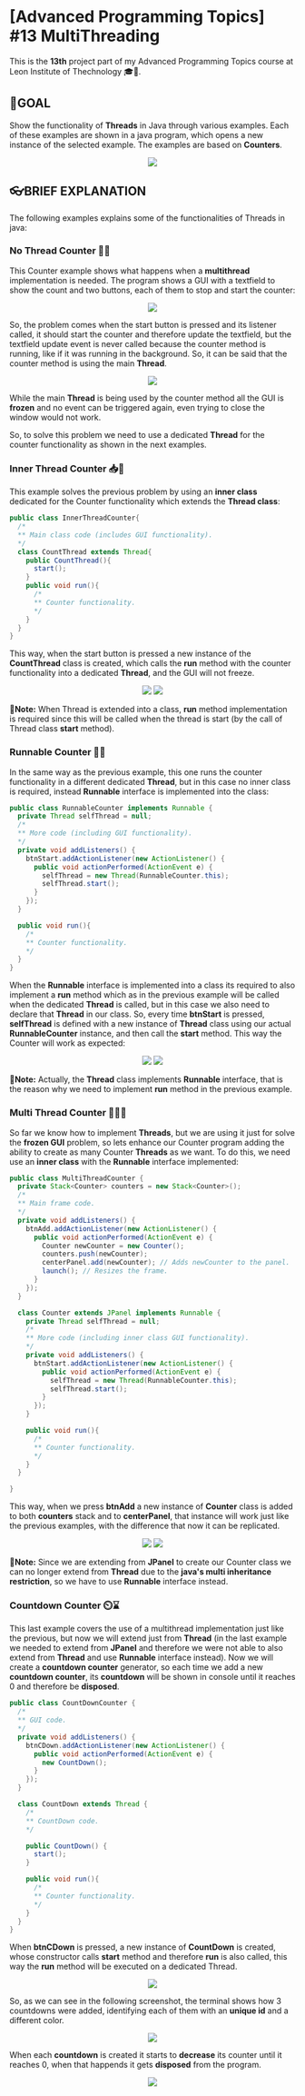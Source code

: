 # [Advanced Programming Topics] #13 MultiThreading

This is the **13th** project part of my Advanced Programming Topics course at Leon Institute of Thechnology :mortar_board::lion:.

## :dart:GOAL

Show the functionality of **Threads** in Java through various examples. Each of these examples are shown in a java program, which opens a new instance of the selected example. The examples are based on **Counters**.

<p align="center">
<img src="./snapshots/Annotation 2020-05-12 030057.png"/>
</p>

## :eyeglasses:BRIEF EXPLANATION

The following examples explains some of the functionalities of Threads in java:

### No Thread Counter :no_entry_sign:🧵

This Counter example shows what happens when a **multithread** implementation is needed. The program shows a GUI with a textfield to show the count and two buttons, each of them to stop and start the counter:

<p align="center">
<img src="./snapshots/Annotation 2020-05-12 033557.png"/>
</p>

So, the problem comes when the start button is pressed and its listener called, it should start the counter and therefore update the textfield, but the textfield update event is never called because the counter method is running, like if it was running in the background. So, it can be said that the counter method is using the main **Thread**.

<p align="center">
<img src="./snapshots/Annotation 2020-05-12 030305.png"/>
</p>

While the main **Thread** is being used by the counter method all the GUI is **frozen** and no event can be triggered again, even trying to close the window would not work.

So, to solve this problem we need to use a dedicated **Thread** for the counter functionality as shown in the next examples.

### Inner Thread Counter :inbox_tray:🧵

This example solves the previous problem by using an **inner class** dedicated for the Counter functionality which extends the **Thread class**:

```java
public class InnerThreadCounter{
  /*
  ** Main class code (includes GUI functionality).
  */
  class CountThread extends Thread{
    public CountThread(){
      start();
    }
    public void run(){
      /*
      ** Counter functionality.
      */
    }
  }
}
```

This way, when the start button is pressed a new instance of the **CountThread** class is created, which calls the **run** method with the counter functionality into a dedicated **Thread**, and the GUI will not freeze.

<p align="center">
<img src="./snapshots/Annotation 2020-05-12 030747.png"/>
<img src="./snapshots/Annotation 2020-05-12 030347.png"/>
</p>

**:memo:Note:** When Thread is extended into a class, **run** method implementation is required since this will be called when the thread is start (by the call of Thread class **start** method).

### Runnable Counter :running:🧵

In the same way as the previous example, this one runs the counter functionality in a different dedicated **Thread**, but in this case no inner class is required, instead **Runnable** interface is implemented into the class:

```java
public class RunnableCounter implements Runnable {
  private Thread selfThread = null;
  /*
  ** More code (including GUI functionality).
  */
  private void addListeners() {
    btnStart.addActionListener(new ActionListener() {
      public void actionPerformed(ActionEvent e) {
        selfThread = new Thread(RunnableCounter.this);
        selfThread.start();
      }
    });
  }

  public void run(){
    /*
    ** Counter functionality.
    */
  }
}
```

When the **Runnable** interface is implemented into a class its required to also implement a **run** method which as in the previous example will be called when the dedicated **Thread** is called, but in this case we also need to declare that **Thread** in our class.
So, every time **btnStart** is pressed, **selfThread** is defined with a new instance of **Thread** class using our actual **RunnableCounter** instance, and then call the **start** method. This way the Counter will work as expected:

<p align="center">
<img src="./snapshots/Annotation 2020-05-12 030810.png"/>
<img src="./snapshots/Annotation 2020-05-12 030420.png"/>
</p>

**:memo:Note:** Actually, the **Thread** class implements **Runnable** interface, that is the reason why we need to implement **run** method in the previous example.

### Multi Thread Counter 🧵🧵🧵

So far we know how to implement **Threads**, but we are using it just for solve the **frozen GUI** problem, so lets enhance our Counter program adding the ability to create as many Counter **Threads** as we want. To do this, we need use an **inner class** with the **Runnable** interface implemented:

```java
public class MultiThreadCounter {
  private Stack<Counter> counters = new Stack<Counter>();
  /*
  ** Main frame code.
  */
  private void addListeners() {
    btnAdd.addActionListener(new ActionListener() {
      public void actionPerformed(ActionEvent e) {
        Counter newCounter = new Counter();
        counters.push(newCounter);
        centerPanel.add(newCounter); // Adds newCounter to the panel.
        launch(); // Resizes the frame.
      }
    });
  }

  class Counter extends JPanel implements Runnable {
    private Thread selfThread = null;
    /*
    ** More code (including inner class GUI functionality).
    */
    private void addListeners() {
      btnStart.addActionListener(new ActionListener() {
        public void actionPerformed(ActionEvent e) {
          selfThread = new Thread(RunnableCounter.this);
          selfThread.start();
        }
      });
    }

    public void run(){
      /*
      ** Counter functionality.
      */
    }
  }

}
```

This way, when we press **btnAdd** a new instance of **Counter** class is added to both **counters** stack and to **centerPanel**, that instance will work just like the previous examples, with the difference that now it can be replicated.

<p align="center">
<img src="./snapshots/Annotation 2020-05-12 030451.png"/>
<img src="./snapshots/Annotation 2020-05-12 030511.png"/>
</p>

**:memo:Note:** Since we are extending from **JPanel** to create our Counter class we can no longer extend from **Thread** due to the **java's multi inheritance restriction**, so we have to use **Runnable** interface instead.

### Countdown Counter :timer_clock::hourglass:

This last example covers the use of a multithread implementation just like the previous, but now we will extend just from **Thread** (in the last example we needed to extend from **JPanel** and therefore we were not able to also extend from **Thread** and use **Runnable** interface instead).
Now we will create a **countdown counter** generator, so each time we add a new **countdown counter**, its **countdown** will be shown in console until it reaches 0 and therefore be **disposed**.

```java
public class CountDownCounter {
  /*
  ** GUI code.
  */
  private void addListeners() {
    btnCDown.addActionListener(new ActionListener() {
      public void actionPerformed(ActionEvent e) {
        new CountDown();
      }
    });
  }

  class CountDown extends Thread {
    /*
    ** CountDown code.
    */

    public CountDown() {
      start();
    }

    public void run(){
      /*
      ** Counter functionality.
      */
    }
  }
}
```

When **btnCDown** is pressed, a new instance of **CountDown** is created, whose constructor calls **start** method and therefore **run** is also called, this way the **run** method will be executed on a dedicated Thread.

<p align="center">
<img src="./snapshots/Annotation 2020-05-12 030557.png"/>
</p>

So, as we can see in the following screenshot, the terminal shows how 3 countdowns were added, identifying each of them with an **unique id** and a different color.

<p align="center">
<img src="./snapshots/Annotation 2020-05-12 030702.png"/>
</p>

When each **countdown** is created it starts to **decrease** its counter until it reaches 0, when that happends it gets **disposed** from the program.

<p align="center">
<img src="./snapshots/Annotation 2020-05-12 030716.png"/>
</p>
